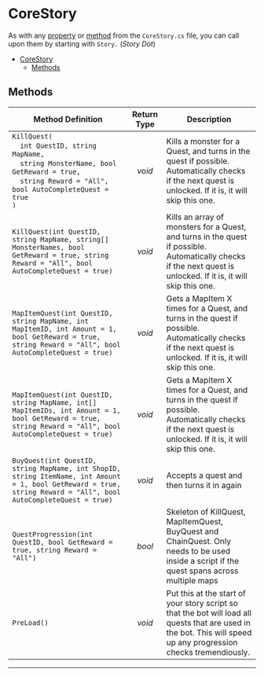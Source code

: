 
# CoreStory

As with any [property](#properties) or [method](#methods) from the `CoreStory.cs` file, you can call upon them by starting with `Story.` (*Story Dot*)

- [CoreStory](#corestory)
  - [Methods](#methods)

## Methods

| Method Definition | Return Type | Description |
| --- | :---: | --- |
| `KillQuest(`<br>&emsp;`int QuestID, string MapName,`<br>&emsp;`string MonsterName, bool GetReward = true,`<br>&emsp;`string Reward = "All", bool AutoCompleteQuest = true`<br>`)` | *void*| Kills a monster for a Quest, and turns in the quest if possible. Automatically checks if the next quest is unlocked. If it is, it will skip this one. |
| `KillQuest(int QuestID, string MapName, string[] MonsterNames, bool GetReward = true, string Reward = "All", bool AutoCompleteQuest = true)` | *void* | Kills an array of monsters for a Quest, and turns in the quest if possible. Automatically checks if the next quest is unlocked. If it is, it will skip this one. |
| `MapItemQuest(int QuestID, string MapName, int MapItemID, int Amount = 1, bool GetReward = true, string Reward = "All", bool AutoCompleteQuest = true)` | *void* | Gets a MapItem X times for a Quest, and turns in the quest if possible. Automatically checks if the next quest is unlocked. If it is, it will skip this one. |
| `MapItemQuest(int QuestID, string MapName, int[] MapItemIDs, int Amount = 1, bool GetReward = true, string Reward = "All", bool AutoCompleteQuest = true)` | *void* | Gets a MapItem X times for a Quest, and turns in the quest if possible. Automatically checks if the next quest is unlocked. If it is, it will skip this one. |
| `BuyQuest(int QuestID, string MapName, int ShopID, string ItemName, int Amount = 1, bool GetReward = true, string Reward = "All", bool AutoCompleteQuest = true)` | *void* | Accepts a quest and then turns it in again |
| `QuestProgression(int QuestID, bool GetReward = true, string Reward = "All")` | *bool* | Skeleton of KillQuest, MapItemQuest, BuyQuest and ChainQuest. Only needs to be used inside a script if the quest spans across multiple maps |
| `PreLoad()` | *void* | Put this at the start of your story script so that the bot will load all quests that are used in the bot. This will speed up any progression checks tremendiously. |

---------